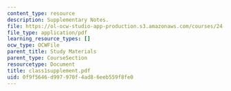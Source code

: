 ```yaml
---
content_type: resource
description: Supplementary Notes.
file: https://ol-ocw-studio-app-production.s3.amazonaws.com/courses/24-964-topics-in-phonology-fall-2004/0f9f5646d997970f4ad86eeb559f8fe0_class1supplement.pdf
file_type: application/pdf
learning_resource_types: []
ocw_type: OCWFile
parent_title: Study Materials
parent_type: CourseSection
resourcetype: Document
title: class1supplement.pdf
uid: 0f9f5646-d997-970f-4ad8-6eeb559f8fe0
---
```

